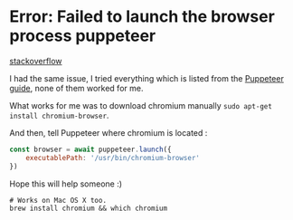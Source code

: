 # Error: Failed to launch the browser process puppeteer
[stackoverflow](https://stackoverflow.com/questions/59979188/error-failed-to-launch-the-browser-process-puppeteer)

I had the same issue, I tried everything which is listed from the [Puppeteer guide](https://github.com/puppeteer/puppeteer/blob/master/docs/troubleshooting.md#recommended-enable-user-namespace-cloning), none of them worked for me.

What works for me was to download chromium manually `sudo apt-get install chromium-browser`.

And then, tell Puppeteer where chromium is located :
```javascript
const browser = await puppeteer.launch({
    executablePath: '/usr/bin/chromium-browser'
})
```
Hope this will help someone :)
```shell
# Works on Mac OS X too. 
brew install chromium && which chromium
```